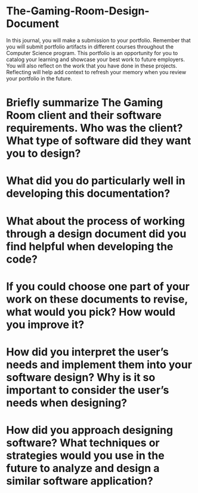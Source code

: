 # The-Gaming-Room-Design-Document
In this journal, you will make a submission to your portfolio. Remember that you will submit portfolio artifacts in different courses throughout the Computer Science program. This portfolio is an opportunity for you to catalog your learning and showcase your best work to future employers. You will also reflect on the work that you have done in these projects. Reflecting will help add context to refresh your memory when you review your portfolio in the future.

# Briefly summarize The Gaming Room client and their software requirements. Who was the client? What type of software did they want you to design?


# What did you do particularly well in developing this documentation?
# What about the process of working through a design document did you find helpful when developing the code?
# If you could choose one part of your work on these documents to revise, what would you pick? How would you improve it?
# How did you interpret the user’s needs and implement them into your software design? Why is it so important to consider the user’s needs when designing?
# How did you approach designing software? What techniques or strategies would you use in the future to analyze and design a similar software application?

